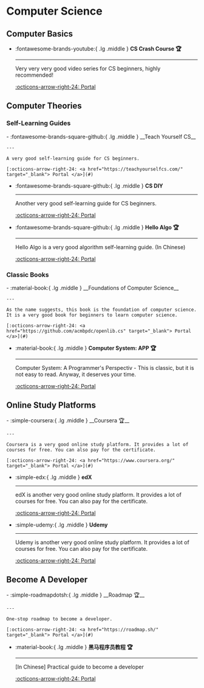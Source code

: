 <!-- ---
comments: true
--- -->

# Computer Science

## Computer Basics

<div class="grid cards" markdown>

-   :fontawesome-brands-youtube:{ .lg .middle } __CS Crash Course 🏆__

    ---

    Very very very good video series for CS beginners, highly recommended!

    [:octicons-arrow-right-24: <a href="https://www.youtube.com/watch?v=O5nskjZ_GoI&list=PLWKjhJtqVAbmfoj2Th9fvxhHIeqFO7wOy" target="_blank"> Portal </a>](#)

</div>

## Computer Theories

### Self-Learning Guides

<div class="grid cards" markdown>
-   :fontawesome-brands-square-github:{ .lg .middle } __Teach Yourself CS__

    ---

    A very good self-learning guide for CS beginners.

    [:octicons-arrow-right-24: <a href="https://teachyourselfcs.com/" target="_blank"> Portal </a>](#)

-   :fontawesome-brands-square-github:{ .lg .middle } __CS DIY__

    ---

    Another very good self-learning guide for CS beginners.

    [:octicons-arrow-right-24: <a href="https://csdiy.wiki/" target="_blank"> Portal </a>](#)

-   :fontawesome-brands-square-github:{ .lg .middle } __Hello Algo 🏆__

    ---

    Hello Algo is a very good algorithm self-learning guide. (In Chinese)

    [:octicons-arrow-right-24: <a href="https://www.hello-algo.com/" target="_blank"> Portal </a>](#)
</div>

### Classic Books

<div class="grid cards" markdown>
-   :material-book:{ .lg .middle } __Foundations of Computer Science__

    ---

    As the name suggests, this book is the foundation of computer science. It is a very good book for beginners to learn computer science.

    [:octicons-arrow-right-24: <a href="https://github.com/acmbpdc/openlib.cs" target="_blank"> Portal </a>](#)

-  :material-book:{ .lg .middle } __Computer System: APP 🏆__

    ---

    Computer System: A Programmer's Perspectiv - This is classic, but it is not easy to read. Anyway, it deserves your time.

    [:octicons-arrow-right-24: <a href="https://github.com/iWangMu/Book-CSAPP/blob/master/_Attachments/Computer_Systems_A_Programmers_Perspective(3rd).pdf" target="_blank"> Portal </a>](#)

</div>

## Online Study Platforms

<div class="grid cards" markdown>
-  :simple-coursera:{ .lg .middle } __Coursera 🏆__

    ---

    Coursera is a very good online study platform. It provides a lot of courses for free. You can also pay for the certificate.

    [:octicons-arrow-right-24: <a href="https://www.coursera.org/" target="_blank"> Portal </a>](#)

- :simple-edx:{ .lg .middle } __edX__

    ---

    edX is another very good online study platform. It provides a lot of courses for free. You can also pay for the certificate.

    [:octicons-arrow-right-24: <a href="https://www.edx.org/" target="_blank"> Portal </a>](#)

- :simple-udemy:{ .lg .middle } __Udemy__

    ---

    Udemy is another very good online study platform. It provides a lot of courses for free. You can also pay for the certificate.

    [:octicons-arrow-right-24: <a href="https://www.udemy.com/" target="_blank"> Portal </a>](#)

</div>

## Become A Developer

<div class="grid cards" markdown>
-   :simple-roadmapdotsh:{ .lg .middle } __Roadmap 🏆__

    ---

    One-stop roadmap to become a developer.

    [:octicons-arrow-right-24: <a href="https://roadmap.sh/" target="_blank"> Portal </a>](#)

-  :material-book:{ .lg .middle } __黑马程序员教程 🏆__

    ---

    [In Chinese] Practical guide to become a developer

    [:octicons-arrow-right-24: <a href="https://book.itheima.net/" target="_blank"> Portal </a>](#)

</div>




